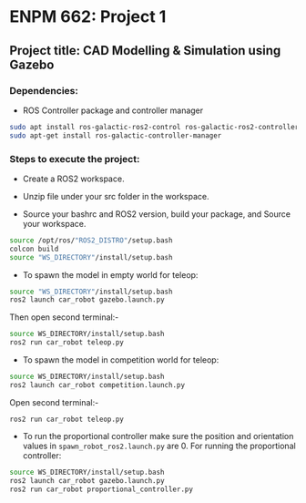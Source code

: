 # ENPM 662: Project 1

## Project title: CAD Modelling & Simulation using Gazebo

### Dependencies:
* ROS Controller package and controller manager
```bash
sudo apt install ros-galactic-ros2-control ros-galactic-ros2-controllers ros-galactic-gazebo-ros2-control
sudo apt-get install ros-galactic-controller-manager
```

### Steps to execute the project:
* Create a ROS2 workspace.

* Unzip file under your src folder in the workspace.

* Source your bashrc and ROS2 version, build your package, and Source your workspace. 
```bash
source /opt/ros/"ROS2_DISTRO"/setup.bash
colcon build
source "WS_DIRECTORY"/install/setup.bash
```

- To spawn the model in empty world for teleop:
```bash 
source "WS_DIRECTORY"/install/setup.bash
ros2 launch car_robot gazebo.launch.py
```
Then open second terminal:-
```bash
source WS_DIRECTORY/install/setup.bash
ros2 run car_robot teleop.py
```

* To spawn the model in competition world for teleop:
```bash
source WS_DIRECTORY/install/setup.bash
ros2 launch car_robot competition.launch.py

```
Open second terminal:-
```source "WS_DIRECTORY"/install/setup.bash
ros2 run car_robot teleop.py
```

* To run the proportional controller make sure the position and orientation values in `spawn_robot_ros2.launch.py` are 0. For running the proportional controller:
```bash 
source WS_DIRECTORY/install/setup.bash
ros2 launch car_robot gazebo.launch.py
ros2 run car_robot proportional_controller.py
```